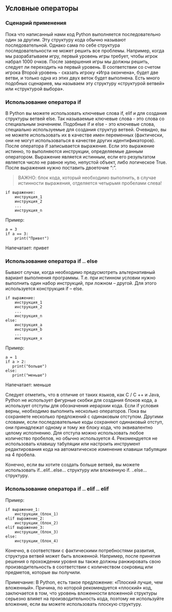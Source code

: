 ## Условные операторы

### Сценарий применения

Пока что написанный нами код Python выполняется последовательно один за другим. Эту структуру кода обычно называют 
последовательной. Однако сама по себе структура последовательности не может решить все проблемы. 
Например, когда мы разрабатываем игру, первый уровень игры требует, чтобы игрок набрал 1000 очков. После завершения 
игры мы должны решить, следует ли переходить на первый уровень. В соответствии со счетом игрока Второй уровень - 
сказать игроку «Игра окончена», будет две ветви, и только одна из этих двух веток будет выполнена. Есть много 
подобных сценариев, мы называем эту структуру «структурой ветвей» или «структурой выбора». 

### Использование оператора if
В Python вы можете использовать ключевые слова if, elif и для создания структуры ветвей else. Так называемые 
ключевые слова - это слова со специальным значением. Подобные if и else - это ключевые слова, специально используемые 
для создания структур ветвей. Очевидно, вы не можете использовать их в качестве имен переменных (фактически, они не 
могут использоваться в качестве других идентификаторов).
После оператора if записывается выражение. Если это выражение истинно, то выполняются инструкции, определяемые 
данным оператором. Выражение является истинным, если его результатом является число не равное нулю, непустой объект,
либо логическое True. После выражения нужно поставить двоеточие “:”.

>ВАЖНО: блок кода, который необходимо выполнить, в случае истинности выражения, отделяется четырьмя пробелами слева!

```buildoutcfg
if выражение:
    инструкция_1
    инструкция_2
    ...
    инструкция_n

```

Пример:
```buildoutcfg
a = 3
if a == 3:
    print("Привет")
```
Напечатает: привет


### Использование оператора if .. else
Бывают случаи, когда необходимо предусмотреть альтернативный вариант выполнения программы. Т.е. при истинном 
условии нужно выполнить один набор инструкций, при ложном – другой. Для этого используется конструкция if – else.
```buildoutcfg
if выражение:
    инструкция_1
    инструкция_2
    ...
    инструкция_n
else:
    инструкция_a
    инструкция_b
    ...
    инструкция_x

```
Пример:
```buildoutcfg
a = 1
if a > 2:
   print("больше")
else:
   print("меньше")
```
Напечатает: меньше

Следует отметить, что в отличие от таких языков, как C / C ++ и Java, Python не использует фигурные скобки для 
создания блоков кода, а использует отступы для обозначения иерархии кода. Если if условия верны, необходимо 
выполнить несколько операторов. Пока вы сохраняете несколько предложений с одинаковым отступом. Другими словами, 
если последовательные коды сохраняют одинаковый отступ, они принадлежат одному и тому же блоку кода, что 
эквивалентно целому исполнению. Для отступа можно использовать любое количество пробелов, но обычно используется 4. 
Рекомендуется не использовать клавишу табуляции или настроить инструмент редактирования кода на автоматическое 
изменение клавиши табуляции на 4 пробела.

Конечно, если вы хотите создать больше ветвей, вы можете использовать if...elif...else... структуру или вложенную if.
..else... структуру.

### Использование оператора if .. elif .. elif
Пример:
```buildoutcfg
if выражение_1:
    инструкции_(блок_1)
elif выражение_2:
    инструкции_(блок_2)
elif выражение_3:
    инструкции_(блок_3)
else:
    инструкции_(блок_4)
```

Конечно, в соответствии с фактическими потребностями развития, структура ветвей может быть вложенной. Например, 
после принятия решения о прохождении уровня вы также должны ранжировать свою производительность в соответствии с 
количеством сокровищ или предметов, которые вы получили.

Примечание: В Python, есть такое предложение: «Плоский лучше, чем вложенный». Причина, по которой рекомендуется 
«плоский» код, заключается в том, что уровень вложенности вложенной структуры серьезно влияет на производительность 
кода, поэтому не используйте вложение, если вы можете использовать плоскую структуру.





